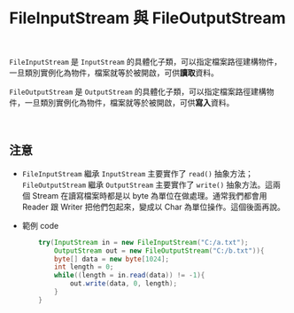 # FileInputStream 與 FileOutputStream

<br>

`FileInputStream` 是 `InputStream` 的具體化子類，可以指定檔案路徑建構物件，一旦類別實例化為物件，檔案就等於被開啟，可供<strong>讀取</strong>資料。

`FileOutputStream` 是 `OutputStream` 的具體化子類，可以指定檔案路徑建構物件，一旦類別實例化為物件，檔案就等於被開啟，可供<strong>寫入</strong>資料。

<br>

## 注意

* `FileInputStream` 繼承 `InputStream` 主要實作了 `read()` 抽象方法；`FileOutputStream` 繼承 `OutputStream` 主要實作了 `write()` 抽象方法。這兩個 Stream 在讀寫檔案時都是以 byte 為單位在做處理。通常我們都會用 Reader 跟 Writer 把他們包起來，變成以 Char 為單位操作。這個後面再說。

* 範例 code

    ```java
        try(InputStream in = new FileInputStream("C:/a.txt");
            OutputStream out = new FileOutputStream("C:/b.txt")){
            byte[] data = new byte[1024];
            int length = 0;
            while((length = in.read(data)) != -1){
                out.write(data, 0, length);
            }
        }
    ```

